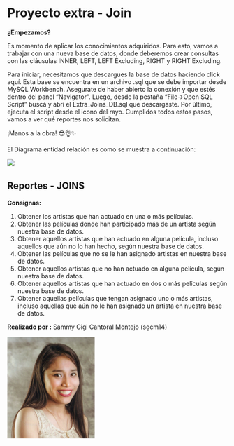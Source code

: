# Proyecto extra - Join

**¿Empezamos?**

Es momento de aplicar los conocimientos adquiridos. Para esto,
vamos a trabajar con una nueva base de datos, donde deberemos
crear consultas con las cláusulas INNER, LEFT, LEFT Excluding,
RIGHT y RIGHT Excluding.

Para iniciar, necesitamos que descargues la base de datos
haciendo click aquí. Esta base se encuentra en un archivo .sql que se debe importar desde MySQL Workbench. Asegurate de haber abierto la conexión y que estés dentro del panel “Navigator”. Luego, desde la pestaña “File->Open SQL Script” buscá y abrí el Extra_Joins_DB.sql que descargaste. Por último, ejecuta el script desde el icono del rayo.
Cumplidos todos estos pasos, vamos a ver qué reportes nos solicitan.

¡Manos a la obra! 😎👌✨


El Diagrama entidad relación es como se muestra a continuación:

![](https://raw.githubusercontent.com/sgcm14/proyectos-sql/main/extra_joins/extra_joins_db.png)


## Reportes - JOINS

**Consignas:**

1. Obtener los artistas que han actuado en una o más películas.
2. Obtener las películas donde han participado más de un artista según nuestra base de datos.
3. Obtener aquellos artistas que han actuado en alguna película, incluso
aquellos que aún no lo han hecho, según nuestra base de datos.
4. Obtener las películas que no se le han asignado artistas en nuestra base de datos.
5. Obtener aquellos artistas que no han actuado en alguna película, según
nuestra base de datos.
6. Obtener aquellos artistas que han actuado en dos o más películas según
nuestra base de datos.
7. Obtener aquellas películas que tengan asignado uno o más artistas, incluso aquellas que aún no le han asignado un artista en nuestra base de datos.

**Realizado por :** Sammy Gigi Cantoral Montejo (sgcm14)

<img src ="https://raw.githubusercontent.com/sgcm14/sgcm14/main/sammy.jpg" width="200">